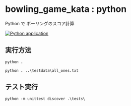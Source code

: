 # bowling_game_kata : python

Python で ボーリングのスコア計算

[![Python application](https://github.com/steelpipe75/bowling_game_kata/actions/workflows/python-app.yml/badge.svg)](https://github.com/steelpipe75/bowling_game_kata/actions/workflows/python-app.yml)

## 実行方法

```
python .
```

```
python . ..\testdata\all_ones.txt
```

## テスト実行

```
python -m unittest discover .\tests\
```

